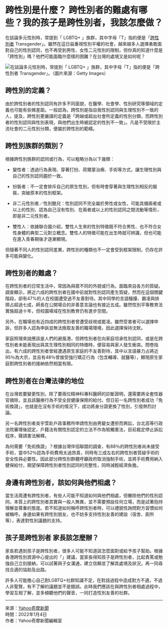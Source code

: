 # 跨性別是什麼？ 跨性別者的難處有哪些？我的孩子是跨性別者，我該怎麼做？

在談論多元性別時，常提到「 LGBTQ+ 」族群，其中字母「T」指的便是「[跨性別者](https://tw.news.yahoo.com/tag/跨性別者) Transgender」。雖然在這日益重視性別平權的社會，越來越多人選擇勇敢面對自己的性別認同，也不再受到男性、女性二元性別的限制，但你真的知道什麼是「跨性別」嗎？他們可能面臨什麼樣的困難？在台灣的處境又是如何呢？

![在談論多元性別時，常提到「 LGBTQ+ 」族群，其中字母「T」指的便是「跨性別者 Transgender」。（圖片來源：Getty Images）](https://s.yimg.com/ny/api/res/1.2/NvGwX7X7m1bXEjJXXqoBVg--/YXBwaWQ9aGlnaGxhbmRlcjt3PTk2MDtoPTYzOTtjZj13ZWJw/https://s.yimg.com/os/creatr-uploaded-images/2021-12/0ed6b690-6d4b-11ec-bfdf-16db7ffcf680)

## **跨性別的定義？**

由於跨性別者的性別認同有許多不同面貌，在醫學、社會學、性別研究等領域的定義也可能有些微差距。一般認為，跨性別是指自我性別認同與生理性別不一致的人，提及，跨性別更嚴謹的定義是「跨越或超出社會所定義的性別分類，而跨性別者的性別認同與性別表現，與他們出生時被認定的性別不一致」。凡是不受限於主流社會的二元性別分類，便屬於跨性別的範疇。

## **跨性別族群的類別？**

根據跨性別族群的認同或行為，可以粗略分為以下幾類：

- 變性者：透過行為表現、穿著打扮、荷爾蒙治療、手術等方式，讓生理性別與自己的性別認同趨於一致。

- 扮裝者：不一定會排斥自己的原生性別，但有時會穿著與生理性別相反的服裝，突破原本的性別框架。

- 非二元性別者／性別酷兒：性別認同不完全屬於男性或女性，可能具備兩者或以上的性別、認為自己沒有性別、在兩者或以上的性別認同之間流動等情形，即是非二元性別者。

- 雙性人：依據聯合國介紹，雙性人生來的性別特徵既不符合男性、也不符合女性身體的典型二元對立概念。雙性人的特徵可能在出生時就可辨識，但也可能在進入青春期後才逐漸顯現。

但隨著不同人的性別認同差異，跨性別的種類也不一定會受到框架限制，仍存在許多可能與變化。

## **跨性別者的難處？**

在跨性別者的日常生活中，常因為與眾不同的外貌或行為，面臨來自各方的質疑。調查顯示，將近六成的跨性別者在國中前就對性別認同產生質疑，然而在這個關鍵階段，卻有47%的人在校園遭受過不友善對待。其中同學的言語騷擾、霸凌與排擠占超過七成，師長在公開場合的非善意言論也有接近五成。雖然性別平等教育法實施超過十年，但校園場域在性別教育仍有進步空間。

另外，在職場也有近四成的跨性別者曾遭受歧視或罷凌。雖然受害者可以選擇申訴，但許多人認為申訴並無法換取友善的職場環境，因此選擇保持沈默。

家庭照理來說應該是人們的避風港，但跨性別者在向家庭坦承性別認同，或是在跨性別者未能表現出與其生理性別相同的特徵時，便容易與家人發生衝突。問卷指出，有六成的跨性別者曾經遭遇原生家庭的不友善對待，其中以言語暴力占將近95％為大宗，並且有48％曾接受強行矯正行為（包含輔導、就醫等），顯現原生家庭對跨性別者的接納依然相當有限。

## **跨性別者在台灣法律的地位**

在台灣若要變更性別，除了要兩位精神科專科醫師的診斷證明，還需要將全套性器官摘除，並且該醫療行為不受全民健康保險的給付。但日前一名跨性別者成功「免術換證」，也就是在沒有手術的情況下，成功將身分證更換了性別，引發熱烈討論。

另一名跨性別者吳宇萱赴戶政事務所申請性別由男變女遭拒而興訟，台北高等行政法院審理後認定，戶籍法有關性別認定的立法不作為牴觸憲法，目前裁定停止訴訟程序，聲請憲法解釋。

為何需要「免術換證」？根據台灣伴侶聯盟的調查，有88％的跨性別者尚未接受手術，當中52％認為手術費用太過昂貴，同時有三成左右的跨性別者質疑手術的安全性與必要性。因此部分跨性別群體呼籲政府取消強制手術，並將手術費用納入健保給付，期望保障跨性別者性別認同的完整性，同時減輕經濟負擔。

## **身邊有跨性別者，該如何與他們相處？**

當生活周遭有跨性別者，有些人可能不知道如何與他們相處，但撇除他們的性別認同，本質上的跨性別者其實與一般人無異，並不需要預設任何立場，而是試著抱持理解並尊重的態度。若不知道如何稱呼跨性別者時，可以禮貌性詢問對方習慣如何被稱呼。身邊如果有跨性別朋友，也不妨多支持性別友善的建設（宿舍、廁所等），表達對性別議題的支持。

## **孩子是跨性別者 家長該怎麼辦？**

家長若遇到孩子是跨性別者，很多人可能不知道該怎麼面對或給予孩子幫助。根據香港跨性別資源中心提出的「」建議，當家長得知孩子是跨性別者，比起責罵或勉強自己立刻接納，可以試著與子女溝通，建立信賴並了解其處境及狀況，再一同尋找合適的協助及出路。

許多人可能擔心自己對LGBTQ+社群知識不足，在對話過程中造成對方不適，不過人非聖賢，有不了解的議題並不是錯誤。此時我們應該在與跨性別者相處過程中，學習互相了解，並多傾聽他們的聲音，一同打造性別友善的社群。

---

來源：[Yahoo奇摩新聞](https://tw.news.yahoo.com/%E8%B7%A8%E6%80%A7%E5%88%A5%E6%98%AF%E4%BB%80%E9%BA%BC%EF%BC%9F-%E8%B7%A8%E6%80%A7%E5%88%A5%E8%80%85%E7%9A%84%E9%9B%A3%E8%99%95%E6%9C%89%E5%93%AA%E4%BA%9B%EF%BC%9F%E6%88%91%E7%9A%84%E5%AD%A9%E5%AD%90%E6%98%AF%E8%B7%A8%E6%80%A7%E5%88%A5%E8%80%85%EF%BC%8C%E6%88%91%E8%A9%B2%E6%80%8E%E9%BA%BC%E5%81%9A%EF%BC%9F-104348246.html)  
時間：2022年1月4日  
作者：Yahoo奇摩新聞編輯室